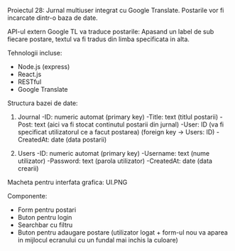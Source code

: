 Proiectul 28: Jurnal multiuser integrat cu Google Translate.
Postarile vor fi incarcate dintr-o baza de date.

API-ul extern Google TL va traduce postarile:
Apasand un label de sub fiecare postare, textul va fi tradus din limba specificata in alta.

Tehnologii incluse:
- Node.js (express)
- React.js
- RESTful
- Google Translate

Structura bazei de date:

1) Journal
-ID: numeric automat (primary key)
-Title: text (titlul postarii)
-Post: text (aici va fi stocat continutul postarii din jurnal)
-User: ID (va fi specificat utilizatorul ce a facut postarea) (foreign key -> Users: ID)
-CreatedAt: date (data postarii)

2) Users
-ID: numeric automat (primary key)
-Username: text (nume utilizator)
-Password: text (parola utilizator)
-CreatedAt: date (data crearii)


Macheta pentru interfata grafica: UI.PNG

Componente:
- Form pentru postari
- Buton pentru login
- Searchbar cu filtru
- Buton pentru adaugare postare (utilizator logat + form-ul nou va aparea in mijlocul ecranului cu un fundal mai inchis la culoare)
